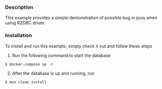 ### Description

This example provides a simple demonstration of possible bug in jooq when using R2DBC driver.

### Installation

To install and run this example, simply check it out and follow these steps

1. Run the following command to start the database

```bash
$ docker-compose up -d
```

2. After the database is up and running, run

```bash
$ mvn clean install
```
